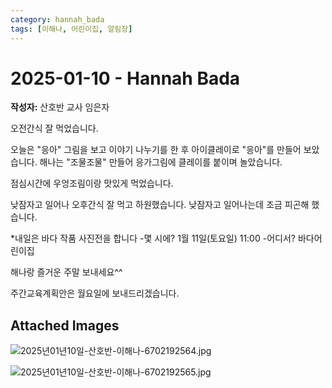 ```yaml
---
category: hannah_bada
tags: [이해나, 어린이집, 알림장]
---
```


# 2025-01-10 - Hannah Bada

**작성자:** 산호반 교사 임은자  

오전간식 잘 먹었습니다. 

오늘은 "응아" 그림을 보고 이야기 나누기를 한 후 아이클레이로 "응아"를 만들어 보았습니다. 해나는  "조물조물" 만들어 응가그림에 클레이를 붙이며 놀았습니다.

점심시간에 우엉조림이랑 맛있게 먹었습니다.

낮잠자고 일어나 오후간식 잘 먹고 하원했습니다. 낮잠자고 일어나는데 조금 피곤해 했습니다.

*내일은 바다 작품 사진전을 합니다 
-몇 시에? 1월 11일(토요일) 11:00
-어디서? 바다어린이집

해나랑 즐거운 주말 보내세요^^

주간교육계획안은 월요일에 보내드리겠습니다.

## Attached Images
![2025년01년10일-산호반-이해나-6702192564.jpg](https://feghi.github.io/assets/img/bada_photo/2025년01년10일-산호반-이해나-6702192564.jpg)

![2025년01년10일-산호반-이해나-6702192565.jpg](https://feghi.github.io/assets/img/bada_photo/2025년01년10일-산호반-이해나-6702192565.jpg)

